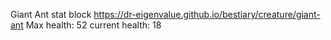 Giant Ant stat block
https://dr-eigenvalue.github.io/bestiary/creature/giant-ant
Max health: 52
current health: 18